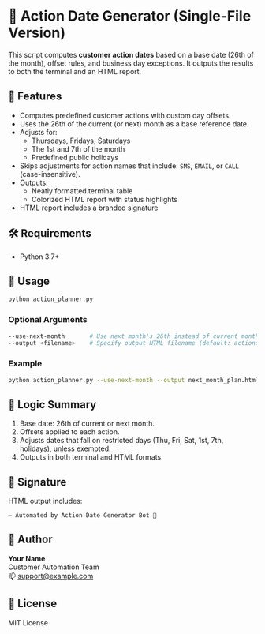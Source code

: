 # 📅 Action Date Generator (Single-File Version)

This script computes **customer action dates** based on a base date (26th of the month), offset rules, and business day exceptions. It outputs the results to both the terminal and an HTML report.

## 🚀 Features
- Computes predefined customer actions with custom day offsets.
- Uses the 26th of the current (or next) month as a base reference date.
- Adjusts for:
  - Thursdays, Fridays, Saturdays
  - The 1st and 7th of the month
  - Predefined public holidays
- Skips adjustments for action names that include: `SMS`, `EMAIL`, or `CALL` (case-insensitive).
- Outputs:
  - Neatly formatted terminal table
  - Colorized HTML report with status highlights
- HTML report includes a branded signature

## 🛠 Requirements
- Python 3.7+

## 📄 Usage

```bash
python action_planner.py
```

### Optional Arguments

```bash
--use-next-month       # Use next month's 26th instead of current month
--output <filename>    # Specify output HTML filename (default: actions_output.html)
```

### Example

```bash
python action_planner.py --use-next-month --output next_month_plan.html
```

## 🧮 Logic Summary

1. Base date: 26th of current or next month.
2. Offsets applied to each action.
3. Adjusts dates that fall on restricted days (Thu, Fri, Sat, 1st, 7th, holidays), unless exempted.
4. Outputs in both terminal and HTML formats.

## 📧 Signature
HTML output includes:

```
— Automated by Action Date Generator Bot 🤖
```

## 👤 Author
**Your Name**  
Customer Automation Team  
📫 support@example.com

## 📝 License
MIT License
